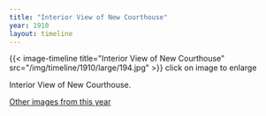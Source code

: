 ```yaml
---
title: "Interior View of New Courthouse"
year: 1910
layout: timeline
---
```


{{< image-timeline title="Interior View of New Courthouse" src="/img/timeline/1910/large/194.jpg" >}}
click on image to enlarge

Interior View of New Courthouse. 

[Other images from this year](/historical/timeline/1910)